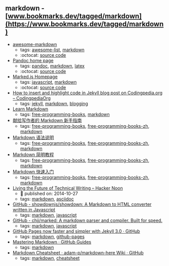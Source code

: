 markdown - [www.bookmarks.dev/tagged/markdown](https://www.bookmarks.dev/tagged/markdown)
---
* [awesome-markdown](https://github.com/BubuAnabelas/awesome-markdown#readme)
    * tags: [awesome-list](../tagged/awesome-list.md), [markdown](../tagged/markdown.md)
    * :octocat: [source code](https://github.com/BubuAnabelas/awesome-markdown#readme)
* [Pandoc home page](https://pandoc.org/)
    * tags: [pandoc](../tagged/pandoc.md), [markdown](../tagged/markdown.md), [latex](../tagged/latex.md)
    * :octocat: [source code](https://github.com/jgm/pandoc)
* [Marked.js Homepage](https://marked.js.org/)
    * tags: [javascript](../tagged/javascript.md), [markdown](../tagged/markdown.md)
    * :octocat: [source code](https://github.com/markedjs/marked)
* [How to insert and highlight code in Jekyll blog post on Codingpedia.org – CodingpediaOrg](http://www.codingpedia.org/ama/how-to-insert-and-highlight-code-in-jekyll-blog-post-on-codingpedia-org)
    * tags: [jekyll](../tagged/jekyll.md), [markdown](../tagged/markdown.md), [blogging](../tagged/blogging.md)
* [Learn Markdown](https://www.gitbook.com/book/gitbookio/markdown/details)
    * tags: [free-programming-books](../tagged/free-programming-books.md), [markdown](../tagged/markdown.md)
* [献给写作者的 Markdown 新手指南](http://www.jianshu.com/p/q81RER)
    * tags: [free-programming-books](../tagged/free-programming-books.md), [free-programming-books-zh](../tagged/free-programming-books-zh.md), [markdown](../tagged/markdown.md)
* [Markdown 语法说明](http://wowubuntu.com/markdown/)
    * tags: [free-programming-books](../tagged/free-programming-books.md), [free-programming-books-zh](../tagged/free-programming-books-zh.md), [markdown](../tagged/markdown.md)
* [Markdown 简明教程](http://www.jianshu.com/p/7bd23251da0a)
    * tags: [free-programming-books](../tagged/free-programming-books.md), [free-programming-books-zh](../tagged/free-programming-books-zh.md), [markdown](../tagged/markdown.md)
* [Markdown 快速入门](http://wowubuntu.com/markdown/basic.html)
    * tags: [free-programming-books](../tagged/free-programming-books.md), [free-programming-books-zh](../tagged/free-programming-books-zh.md), [markdown](../tagged/markdown.md)
* [Living the Future of Technical Writing – Hacker Noon](https://hackernoon.com/living-the-future-of-technical-writing-2f368bd0a272)
    * :calendar: published on: 2014-10-27
    * tags: [markdown](../tagged/markdown.md), [asciidoc](../tagged/asciidoc.md)
* [GitHub - showdownjs/showdown: A Markdown to HTML converter written in Javascript](https://github.com/showdownjs/showdown)
    * tags: [markdown](../tagged/markdown.md), [javascript](../tagged/javascript.md)
* [GitHub - chjj/marked: A markdown parser and compiler. Built for speed.](https://github.com/chjj/marked)
    * tags: [markdown](../tagged/markdown.md), [javascript](../tagged/javascript.md)
* [ GitHub Pages now faster and simpler with Jekyll 3.0 · GitHub](https://github.com/blog/2100-github-pages-now-faster-and-simpler-with-jekyll-3-0)
    * tags: [markdown](../tagged/markdown.md), [github-pages](../tagged/github-pages.md)
* [Mastering Markdown · GitHub Guides      ](https://guides.github.com/features/mastering-markdown/)
    * tags: [markdown](../tagged/markdown.md)
* [Markdown Cheatsheet · adam-p/markdown-here Wiki · GitHub](https://github.com/adam-p/markdown-here/wiki/Markdown-Cheatsheet)
    * tags: [markdown](../tagged/markdown.md), [cheatsheet](../tagged/cheatsheet.md)

